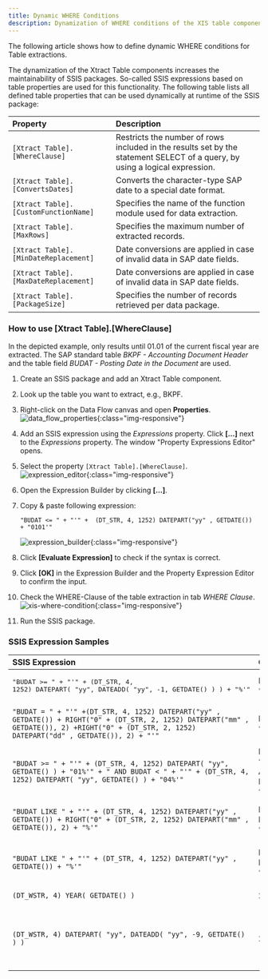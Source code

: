 ```yaml
---
title: Dynamic WHERE Conditions
description: Dynamization of WHERE conditions of the XIS table components
---
```



The following article shows how to define dynamic WHERE conditions for Table extractions.

The dynamization of the Xtract Table components increases the maintainability of SSIS packages. 
So-called SSIS expressions based on table properties are used for this functionality. 
The following table lists all defined table properties that can be used dynamically at runtime of the SSIS package:


|Property |Description|
|:----|:----|
| `[Xtract Table].[WhereClause]`| Restricts the number of rows included in the results set by the statement SELECT of a query, by using a logical expression.|
| `[Xtract Table].[ConvertsDates]`|Converts the character-type SAP date to a special date format.|
| `[Xtract Table].[CustomFunctionName]`| Specifies the name of the function module used for data extraction.|
| `[Xtract Table].[MaxRows]`|Specifies the maximum number of extracted records.|
| `[Xtract Table].[MinDateReplacement]`|Date conversions are applied in case of invalid data in SAP date fields.|
| `[Xtract Table].[MaxDateReplacement]`|Date conversions are applied in case of invalid data in SAP date fields.|
| `[Xtract Table].[PackageSize]`| Specifies the number of records retrieved per data package.|


### How to use [Xtract Table].[WhereClause]

In the depicted example, only results until 01.01 of the current fiscal year are extracted. 
The SAP standard table *BKPF - Accounting Document Header* and the table field *BUDAT - Posting Date in the Document* are used. 

1. Create an SSIS package and add an Xtract Table component.
2. Look up the table you want to extract, e.g., BKPF.
3. Right-click on the Data Flow canvas and open **Properties**.<br>
![data_flow_properties](../assets/images/articles/xis/data_flow_properties_expressions.png){:class="img-responsive"}
3. Add an SSIS expression using the *Expressions* property. Click  **[...]** next to the *Expressions* property. The window "Property Expressions Editor" opens.
4. Select the property `[Xtract Table].[WhereClause]`.<br>
![expression_editor](../assets/images/articles/xis/property_expression_editor.png){:class="img-responsive"}
5. Open the Expression Builder by clicking **[...]**.
6. Copy & paste following expression:

	```
	"BUDAT <= " + "'" +  (DT_STR, 4, 1252) DATEPART("yy" , GETDATE())  + "0101'"
	```
	
	![expression_builder](../assets/images/articles/xis/expression_builder.png){:class="img-responsive"}
	
7. Click **[Evaluate Expression]** to check if the syntax is correct.
8. Click **[OK]** in the Expression Builder and the Property Expression Editor to confirm the input.
9. Check the WHERE-Clause of the table extraction in tab *WHERE Clause*.
![xis-where-condition](../assets/images/articles/xis/xis_where_clause_tab.png){:class="img-responsive"}
10. Run the SSIS package.


### SSIS Expression Samples

|SSIS Expression|	Output	| Description |
|:----|:----|:----|
|<pre>"BUDAT >= " + "'" + (DT_STR, 4, 1252) DATEPART( "yy", DATEADD( "yy", -1, GETDATE() ) ) + "%'" </pre>|	BUDAT >= ‘2019%’	|All values of the last 2 years. |
|`"BUDAT = " + "'" +(DT_STR, 4, 1252) DATEPART("yy" , GETDATE()) + RIGHT("0" + (DT_STR, 2, 1252) DATEPART("mm" , GETDATE()), 2) +RIGHT("0" + (DT_STR, 2, 1252) DATEPART("dd" , GETDATE()), 2) + "'"`|	BUDAT = ‘20200726’|	All values of the current day.|
|`"BUDAT >= " + "'" + (DT_STR, 4, 1252) DATEPART( "yy", GETDATE() ) + "01%'" + " AND BUDAT < " + "'" + (DT_STR, 4, 1252) DATEPART( "yy", GETDATE() ) + "04%'"`|	BUDAT >= ‘202001%’ AND BUDAT < ‘202004%’|	All values in Q1 of the current year.|
|`"BUDAT LIKE " + "'" + (DT_STR, 4, 1252) DATEPART("yy" , GETDATE()) + RIGHT("0" + (DT_STR, 2, 1252) DATEPART("mm" , GETDATE()), 2) + "%'"`| BUDAT LIKE ‘202007%’	| All values of the current month. |
|`"BUDAT LIKE " + "'" + (DT_STR, 4, 1252) DATEPART("yy" , GETDATE()) + "%'"`|	BUDAT LIKE ‘2020%’	|All values of the current year. |
|`(DT_WSTR, 4) YEAR( GETDATE() )`|	2022	|Current year value. |
|`(DT_WSTR, 4) DATEPART( "yy", DATEADD( "yy", -9, GETDATE() ) )`|	2013	|Annual calculation based on the number parameter used. |
